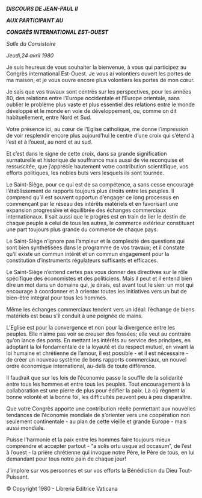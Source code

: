 ***DISCOURS DE JEAN-PAUL II***

***AUX PARTICIPANT AU***

***CONGRÈS INTERNATIONAL EST-OUEST***

*Salle du Consistoire*

*Jeudi,24 avril 1980*

Je suis heureux de vous souhaiter la bienvenue, à vous qui participez au Congrès international Est-Ouest. Je vous ai volontiers ouvert les portes de ma maison, et je vous ouvre encore plus volontiers les portes de mon cœur.

Je sais que vos travaux sont centrés sur les perspectives, pour les années 80, des relations entre l’Europe occidentale et l’Europe orientale, sans oublier le problème plus vaste et plus essentiel des relations entre le monde développé et le monde en voie de développement, ou, comme on dit habituellement, entre Nord et Sud.

Votre présence ici, au cœur de l’Eglise catholique, me donne l’impression de voir resplendir encore plus aujourd’hui le centre d’une croix qui s’étend à l’est et à l’ouest, au nord et au sud.

Et c’est dans le signe de cette croix, dans sa grande signification surnaturelle et historique de souffrance mais aussi de vie reconquise et ressuscitée, que j’apprécie hautement votre contribution scientifique, vos efforts politiques, les nobles buts vers lesquels ils sont tournée.

Le Saint-Siège, pour ce qui est de sa compétence, a sans cesse encouragé l’établissement de rapports toujours plus étroits entre les peuples. Il comprend qu’il est souvent opportun d’engager ce long processus en commençant par le réseau des intérêts matériels et en favorisant une expansion progressive et équilibrée des échanges commerciaux internationaux. Il sait aussi que le progrès est en train de lier le destin de chaque peuple à celui de tous les autres, le commerce extérieur constituant une part toujours plus grande du commerce de chaque pays.

Le Saint-Siège n’ignore pas l’ampleur et la complexité des questions qui sont bien synthétisées dans le programme de vos travaux; et il constate qu’il existe un commun intérêt et un commun engagement pour la constitution d’instruments régulateurs suffisants et efficaces.

Le Saint-Siège n’entend certes pas vous donner des directives sur le rôle spécifique des économistes et des politiciens. Mais il peut et il entend bien dire un mot dans un domaine qui, je dirais, est avant tout le sien: un mot qui encourage à coordonner et à orienter toutes les initiatives vers un but de bien-être intégral pour tous les hommes.

Même les échanges commerciaux tendent vers un idéal: l’échange de biens matériels est beau s'il conduit à une poignée de mains.

L’Eglise est pour la convergence et non pour la divergence entre les peuples. Elle n’aime pas voir se creuser des fossées; elle veut au contraire qu’on lance des ponts. En mettant les intérêts au service des principes, en adoptant la loi fondamentale de la loyauté et du respect mutuel, en vivant la loi humaine et chrétienne de l’amour, il est possible - et il est nécessaire - de créer un nouveau système de bons rapports commerciaux, un nouvel ordre économique international, au-delà de toute différence.

Il faudrait que sur les lois de l’économie passe le souffle de la solidarité entre tous les hommes et entre tous les peuples. Tout encouragement à la collaboration est une pierre de plus pour édifier la paix. Là où règnent la bonne volonté et la bonne foi, les difficultés peuvent peu à peu disparaître.

Que votre Congrès apporte une contribution réelle permettant aux nouvelles tendances de l’économie mondiale de s’orienter vers une coopération non seulement continentale - au plan de cette vieille et grande Europe - mais aussi mondiale.

Puisse l’harmonie et la paix entre les hommes faire toujours mieux comprendre et accepter partout - “a solis ortu usque ad occasum”, de l’est à l’ouest - la prière chrétienne qui invoque notre Père, le Père de tous, en lui demandant pour tous notre pain de chaque jour!

J’implore sur vos personnes et sur vos efforts la Bénédiction du Dieu Tout-Puissant.

© Copyright 1980 - Libreria Editrice Vaticana